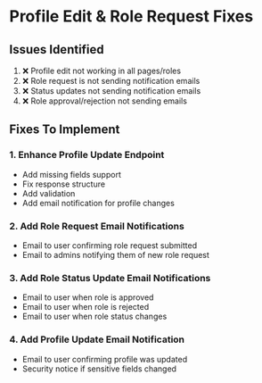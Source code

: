 # Profile Edit & Role Request Fixes

## Issues Identified

1. ❌ Profile edit not working in all pages/roles
2. ❌ Role request is not sending notification emails
3. ❌ Status updates not sending notification emails
4. ❌ Role approval/rejection not sending emails

## Fixes To Implement

### 1. Enhance Profile Update Endpoint
- Add missing fields support
- Fix response structure
- Add validation
- Add email notification for profile changes

### 2. Add Role Request Email Notifications
- Email to user confirming role request submitted
- Email to admins notifying them of new role request

### 3. Add Role Status Update Email Notifications
- Email to user when role is approved
- Email to user when role is rejected
- Email to user when role status changes

### 4. Add Profile Update Email Notification
- Email to user confirming profile was updated
- Security notice if sensitive fields changed

